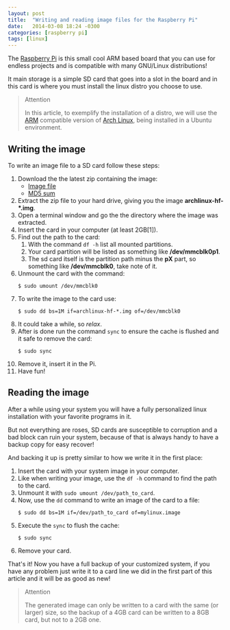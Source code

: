 ```yaml
---
layout: post
title:  "Writing and reading image files for the Raspberry Pi"
date:   2014-03-08 18:24 -0300
categories: [raspberry pi]
tags: [linux]
---
```


The [Raspberry Pi](http://www.raspberrypi.org/) is this small cool ARM based board that you can use for endless projects and is compatible with many GNU/Linux distributions!

It main storage is a simple SD card that goes into a slot in the board and in this card is where you must install the linux distro you choose to use.

> Attention  
>
> In this article, to exemplify the installation of a distro, we will use the [ARM](https://en.wikipedia.org/wiki/ARM_architecture) compatible version of [Arch Linux](http://archlinuxarm.org/platforms/armv6/raspberry-pi), being installed in a Ubuntu environment.

## Writing the image

To write an image file to a SD card follow these steps:

1. Download the the latest zip containing the image:
   - [Image file](http://archlinuxarm.org/os/ArchLinuxARM-rpi-latest.zip)
   - [MD5 sum](http://archlinuxarm.org/os/ArchLinuxARM-rpi-latest.zip.md5)
1. Extract the zip file to your hard drive, giving you the image **archlinux-hf-\*.img**.
1. Open a terminal window and go the the directory where the image was extracted.
1. Insert the card in your computer (at least 2GB\[1\]).
1. Find out the path to the card:
   1. With the command `df -h` list all mounted partitions.
   1. Your card partition will be listed as something like **/dev/mmcblk0p1**.
   1. The sd card itself is the partition path minus the **pX** part, so something like **/dev/mmcblk0**, take note of it.
1. Unmount the card with the command:
   ```console
   $ sudo umount /dev/mmcblk0
   ```
1. To write the image to the card use:
   ```console
   $ sudo dd bs=1M if=archlinux-hf-*.img of=/dev/mmcblk0
   ```
1. It could take a while, so *relax*.
1. After is done run the command `sync` to ensure the cache is flushed
   and it safe to remove the card:
   ```console
   $ sudo sync
   ```
1. Remove it, insert it in the Pi.
1. Have fun!

## Reading the image

After a while using your system you will have a fully personalized linux installation with your favorite programs in it.

But not everything are roses, SD cards are susceptible to corruption and a bad block can ruin your system, because of that is always handy to have a backup copy for easy recover!

And backing it up is pretty similar to how we write it in the first place:

1. Insert the card with your system image in your computer.
1. Like when writing your image, use the `df -h` command to find the path to the card.
1. Unmount it with `sudo umount /dev/path_to_card`.
1. Now, use the `dd` command to write an image of the card to a file:
   ```console
   $ sudo dd bs=1M if=/dev/path_to_card of=mylinux.image
   ```
1. Execute the `sync` to flush the cache:
   ```console
   $ sudo sync
   ```
1. Remove your card.

That's it! Now you have a full backup of your customized system, if you have any problem just write it to a card line we did in the first part of this article and it will be as good as new!

> Attention
>
> The generated image can only be written to a card with the same (or larger) size, so the backup of a 4GB card can be written to a 8GB card, but not to a 2GB one.
